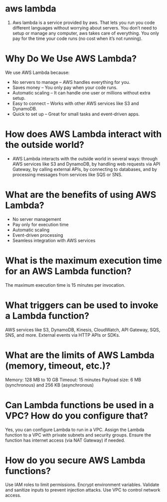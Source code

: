 # aws lambda
1. Aws lambda is a service provided by aws. That lets you run you code different languages without worrying about servers. You don’t need to setup or manage any computer, aws takes care of everything. You only pay for the time your code runs (no cost when it’s not running).

# Why Do We Use AWS Lambda?
We use AWS Lambda because:
- No servers to manage – AWS handles everything for you.
- Saves money – You only pay when your code runs.
- Automatic scaling – It can handle one user or millions without extra setup.
- Easy to connect – Works with other AWS services like S3 and DynamoDB.
- Quick to set up – Great for small tasks and event-driven apps.
# How does AWS Lambda interact with the outside world?
- AWS Lambda interacts with the outside world in several ways: through AWS services like S3 and DynamoDB, by handling web requests via API Gateway, by calling external APIs, by connecting to databases, and by processing messages from services like SQS or SNS.
# What are the benefits of using AWS Lambda?
- No server management
- Pay only for execution time
- Automatic scaling
- Event-driven processing
- Seamless integration with AWS services

# What is the maximum execution time for an AWS Lambda function?
The maximum execution time is 15 minutes per invocation.

# What triggers can be used to invoke a Lambda function?
AWS services like S3, DynamoDB, Kinesis, CloudWatch, API Gateway, SQS, SNS, and more.
External events via HTTP APIs or SDKs.

# What are the limits of AWS Lambda (memory, timeout, etc.)?
Memory: 128 MB to 10 GB
Timeout: 15 minutes
Payload size: 6 MB (synchronous) and 256 KB (asynchronous)

# Can Lambda functions be used in a VPC? How do you configure that?
Yes, you can configure Lambda to run in a VPC. Assign the Lambda function to a VPC with private subnets and security groups. Ensure the function has internet access (via NAT Gateway) if needed.

# How do you secure AWS Lambda functions?
Use IAM roles to limit permissions.
Encrypt environment variables.
Validate and sanitize inputs to prevent injection attacks.
Use VPC to control network access.

